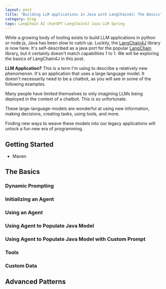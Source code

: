 ```yaml
---
layout: post
title: "Building LLM applications in Java with LangChain4J: The Basics"
category: blog
tags: LangChain AI chatGPT LangChain4J Java LLM Spring
---
```


While a growing body of tooling exists to build LLM applications in python or node.js, Java has been slow to catch up.
Luckily, the [LangChain4J]() library is now here. It's self-described as a java port for the popular [LangChain]() library,
but it certainly doesn't match capabilities 1 to 1. We will be exploring the basics of LangChain4J in this post.

**LLM Application?** This is a term I'm using to describe a relatively new phenomenon. It's an application that uses a
large language model. It doesn't necessarily need to be a chatbot, as you will see in some of the following examples.

Many people have limited themselves to only imagining LLMs being deployed in the context of a chatbot. This is so unfortunate.

These large-language-models are wonderful at using new information, making decisions, creating tasks, using tools, and
more. 

Finding new ways to weave these models into our legacy applications will unlock a fun new era of programming.

## Getting Started

- Maven

## The Basics

### Dynamic Prompting


### Initializing an Agent

### Using an Agent

### Using Agent to Populate Java Model

### Using Agent to Populate Java Model with Custom Prompt

### Tools

### Custom Data

## Advanced Patterns

